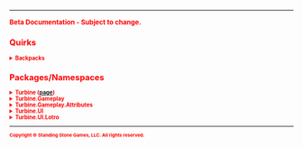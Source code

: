 <hr/>
<sub style="color:red; font-weight:bold">Beta Documentation - Subject to change.<sub>

## Quirks ##
<details>
<summary>Backpacks</summary>

Backpacks in the game are expandable to a max slot count of 135, as of this U30.

This first couple of expansions are added to new bags (4-6) but afterwards the additional slots are added to the end of Bag #1
</details>

## Packages/Namespaces ##
<details>
<summary>Turbine (<a href="turbine">page</a>)</summary>
<ul style="column-count:4;">
	<li><a href="turbine.chat">Chat</a></li>
	<li>ChatType</li>
	<li>DataScope</li>
	<li>Engine</li>
	<li>Language</li>
	<li>LotroPluginManager</li>
	<li>Object</li>
	<li>Plugin</li>
	<li>PluginData</li>
	<li>PluginManager</li>
	<li>Shell</li>
	<li>ShellCommand</li>
</ul>
</details>

<details>
<summary>Turbine.Gameplay</summary>
<ul style="column-count:4;">
	<li>ActiveSkill</li>
	<li>Actor</li>
	<li>Alignment</li>
	<li>Attributes</li>
	<li>Backpack</li>
	<li>Bank</li>
	<li>BasicMount</li>
	<li>Class</li>
	<li>ClassAttributes</li>
	<li>CombatMount</li>
	<li>CraftTier</li>
	<li>Effect</li>
	<li>EffectCategory</li>
	<li>EffectList</li>
	<li>Entity</li>
	<li>EntityReference</li>
	<li>Equipment</li>
	<li>EquipmentSlot</li>
	<li>GambitSkill</li>
	<li>GambitSkillInfo</li>
	<li>Item</li>
	<li>ItemCategory</li>
	<li>ItemDurability</li>
	<li>ItemInfo</li>
	<li>ItemQuality</li>
	<li>ItemWearState</li>
	<li>LocalPlayer</li>
	<li>Mount</li>
	<li>Party</li>
	<li>PartyMember</li>
	<li>Pet</li>
	<li>Player</li>
	<li>Profession</li>
	<li>ProfessionInfo</li>
	<li>PropertyHandler</li>
	<li>Race</li>
	<li>ReadyState</li>
	<li>Recipe</li>
	<li>RecipeIngredient</li>
	<li>SharedStorage</li>
	<li>Skill</li>
	<li>SkillInfo</li>
	<li>SkillList</li>
	<li>SkillType</li>
	<li>UntrainedSkill</li>
	<li>Vault</li>
	<li>Vocation</li>
	<li>Wallet</li>
	<li>WalletItem</li>
</ul>
</details>

<details>
<summary>Turbine.Gameplay.Attributes</summary>
<ul style="column-count:3;">
	<li>BeorningAttributes</li>
	<li>BlackArrowAttributes</li>
	<li>BurglarAttributes</li>
	<li>BurglarStance</li>
	<li>CaptainAttributes</li>
	<li>ChampionAttributes</li>
	<li>ChampionStance</li>
	<li>ChickenAttributes</li>
	<li>DefilerAttributes</li>
	<li>DwarfAttributes</li>
	<li>ElfAttributes</li>
	<li>FreePeopleAttributes</li>
	<li>GuardianAttributes</li>
	<li>GuardianStance</li>
	<li>HighElfAttributes</li>
	<li>HobbitAttributes</li>
	<li>HunterAttributes</li>
	<li>HunterStance</li>
	<li>LoreMasterAttributes</li>
	<li>ManAttributes</li>
	<li>MinstrelAttributes</li>
	<li>MinstrelStance</li>
	<li>MonsterPlayerAttributes</li>
	<li>RangerAttributes</li>
	<li>ReaverAttributes</li>
	<li>RuneKeeperAttributes</li>
	<li>StalkerAttributes</li>
	<li>TrollAttributes</li>
	<li>WardenAttributes</li>
	<li>WardenGambit</li>
	<li>WardenStance</li>
	<li>WarLeaderAttributes</li>
	<li>WeaverAttributes</li>
</ul>
</details>

<details>
<summary>Turbine.UI</summary>
<ul>
	<li>BlendMode</li>
	<li>Button</li>
	<li>CheckBox</li>
	<li>Color</li>
	<li>ContentAlignment</li>
	<li>ContextMenu</li>
	<li>Control</li>
	<li>ControlList</li>
	<li>Display</li>
	<li>DragDropInfo</li>
	<li>FontStyle</li>
	<li>Graphic</li>
	<li>HorizontalLayout</li>
	<li>Lable</li>
	<li>ListBox</li>
	<li>MenuItem</li>
	<li>MenuItemList</li>
	<li>MouseButton</li>
	<li>Orientation</li>
	<li>ScrollableControl</li>
	<li>ScrollBar</li>
	<li>TextBox</li>
	<li>TreeNode</li>
	<li>TreeNodeList</li>
	<li>TreeView</li>
	<li>VerticalLayout</li>
	<li>Window</li>
<ul>
</details>

<details>
<summary>Turbine.UI.Lotro</summary>
<ul>
	<li>Action</li>
	<li>BaseItemControl</li>
	<li>Button</li>
	<li>CheckBox</li>
	<li>DragDropInfo</li>
	<li>EffectDisplay</li>
	<li>EntityControl</li>
	<li>EquipmentSlot</li>
	<li>Font</li>
	<li>GoldButton</li>
	<li>GoldWindow</li>
	<li>ItemControl</li>
	<li>ItemInfoControl</li>
	<li>LotroUI</li>
	<li>LotroUIElement</li>
	<li>Quickslot</li>
	<li>ScrollBar</li>
	<li>Shortcut</li>
	<li>ShortcutType</li>
	<li>TextBox</li>
	<li>Window</li>
</ul>
</details>

<hr/>
<sub>Copyright &copy; Standing Stone Games, LLC.  All rights reserved.</sub>